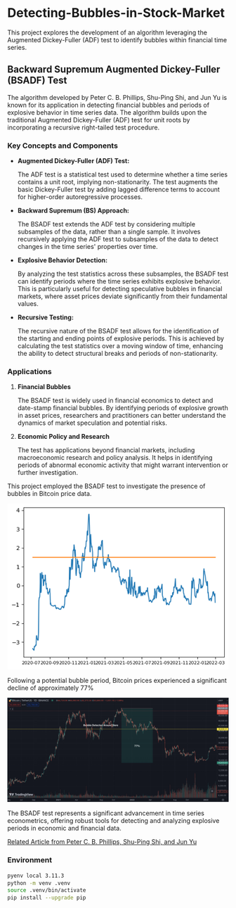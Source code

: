 # Detecting-Bubbles-in-Stock-Market

This project explores the development of an algorithm leveraging the Augmented Dickey-Fuller (ADF) test to identify bubbles within financial time series.

## Backward Supremum Augmented Dickey-Fuller (BSADF) Test

The algorithm developed by Peter C. B. Phillips, Shu-Ping Shi, and Jun Yu is known for its application in detecting financial bubbles and periods of explosive behavior in time series data. The algorithm builds upon the traditional Augmented Dickey-Fuller (ADF) test for unit roots by incorporating a recursive right-tailed test procedure.

### Key Concepts and Components

- **Augmented Dickey-Fuller (ADF) Test:**

    The ADF test is a statistical test used to determine whether a time series contains a unit root, implying non-stationarity. The test augments the basic Dickey-Fuller test by adding lagged difference terms to account for higher-order autoregressive processes.
- **Backward Supremum (BS) Approach:**

    The BSADF test extends the ADF test by considering multiple subsamples of the data, rather than a single sample. It involves recursively applying the ADF test to subsamples of the data to detect changes in the time series' properties over time.

- **Explosive Behavior Detection:**

    By analyzing the test statistics across these subsamples, the BSADF test can identify periods where the time series exhibits explosive behavior. This is particularly useful for detecting speculative bubbles in financial markets, where asset prices deviate significantly from their fundamental values.
- **Recursive Testing:**

    The recursive nature of the BSADF test allows for the identification of the starting and ending points of explosive periods. This is achieved by calculating the test statistics over a moving window of time, enhancing the ability to detect structural breaks and periods of non-stationarity.

### Applications

 1) **Financial Bubbles**

    The BSADF test is widely used in financial economics to detect and date-stamp financial bubbles. By identifying periods of explosive growth in asset prices, researchers and practitioners can better understand the dynamics of market speculation and potential risks.

 2) **Economic Policy and Research**

    The test has applications beyond financial markets, including macroeconomic research and policy analysis. It helps in identifying periods of abnormal economic activity that might warrant intervention or further investigation.


This project employed the BSADF test to investigate the presence of bubbles in Bitcoin price data.

![btc](images/btc.png)

Following a potential bubble period, Bitcoin prices experienced a significant decline of approximately 77%

![btc_trading](images/btc_graph.png)

The BSADF test represents a significant advancement in time series econometrics, offering robust tools for detecting and analyzing explosive periods in economic and financial data.

[Related Article from Peter C. B. Phillips, Shu-Ping Shi, and Jun Yu](http://korora.econ.yale.edu/phillips/pubs/art/p1498.pdf)

### Environment


```BASH
pyenv local 3.11.3
python -m venv .venv
source .venv/bin/activate
pip install --upgrade pip
```

